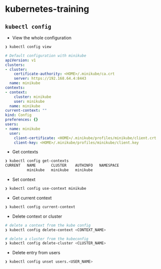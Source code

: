 # kubernetes-training

## `kubectl config`

- View the whole configuration

```bash
❯ kubectl config view
```

```yaml
# Default configuration with minikube
apiVersion: v1
clusters:
- cluster:
    certificate-authority: <HOME>/.minikube/ca.crt
    server: https://192.168.64.4:8443
  name: minikube
contexts:
- context:
    cluster: minikube
    user: minikube
  name: minikube
current-context: ""
kind: Config
preferences: {}
users:
- name: minikube
  user:
    client-certificate: <HOME>/.minikube/profiles/minikube/client.crt
    client-key: <HOME>/.minikube/profiles/minikube/client.key
```

- Get contexts

```bash
❯ kubectl config get-contexts
CURRENT   NAME       CLUSTER    AUTHINFO   NAMESPACE
          minikube   minikube   minikube
```

- Set context

```bash
❯ kubectl config use-context minikube
```

- Get current context

```bash
❯ kubectl config current-context
```

- Delete context or cluster

```bash
# delete a context from the kube config
❯ kubectl config delete-context <CONTEXT_NAME>

# delete a cluster from the kubeconfig
❯ kubectl config delete-cluster <CLUSTER_NAME>
```

- Delete entry from users

```bash
❯ kubectl config unset users.<USER_NAME>
```
